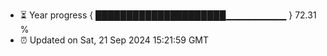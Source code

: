 - ⏳ Year progress { █████████████████████▁▁▁▁▁▁▁▁▁ } 72.31 %
- ⏰ Updated on Sat, 21 Sep 2024 15:21:59 GMT

